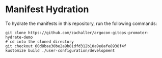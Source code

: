 # Manifest Hydration

To hydrate the manifests in this repository, run the following commands:

```shell
git clone https://github.com/zachaller/argocon-gitops-promoter-hydrate-demo
# cd into the cloned directory
git checkout 60d8bae30be2a9b81dfd312b10a9e8afe8938f4f
kustomize build ./user-configuration/development
```
